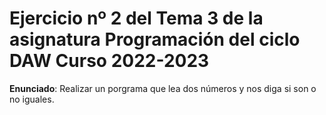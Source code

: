 # Ejercicio nº 2 del Tema 3 de la asignatura Programación del ciclo DAW Curso 2022-2023
**Enunciado**: Realizar un porgrama que lea dos números y nos diga si son o no iguales.
